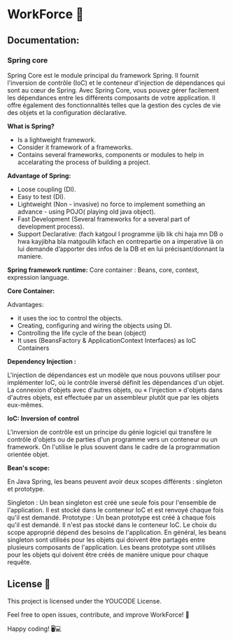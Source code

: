 # WorkForce 🚀
## Documentation:
### Spring core

Spring Core est le module principal du framework Spring. Il fournit l'inversion de contrôle (IoC) et le conteneur d'injection de dépendances qui sont au cœur de Spring. Avec Spring Core, vous pouvez gérer facilement les dépendances entre les différents composants de votre application. Il offre également des fonctionnalités telles que la gestion des cycles de vie des objets et la configuration déclarative.


**What is Spring?**

- Is a lightweight framework.
- Consider it framework of a frameworks.
- Contains several frameworks, components or modules to help in accelarating the process of building a project.

**Advantage of Spring:**

- Loose coupling (DI).
- Easy to test (DI).
- Lightweight (Non - invasive) no force to implement something an advance - using POJO( playing old java object).
- Fast Development (Several frameworks for a several part of development process).
- Support Declarative: (fach katgoul l programme ijib lik chi haja mn DB o hwa kayjibha bla matgoulih kifach en contrepartie on a imperative là on lui demande d’apporter des infos de la DB et en lui précisant/donnant la maniere.

**Spring framework runtime:** Core container : Beans, core, context, expression language.

**Core Container:**

Advantages:

- it uses the ioc to control the objects.
- Creating, configuring and wiring the objects using DI.
- Controlling the life cycle of the bean (object)
- It uses (BeansFactory & ApplicationContext Interfaces) as IoC Containers

**Dependency Injection :**

L'injection de dépendances est un modèle que nous pouvons utiliser pour implémenter IoC, où le contrôle inversé définit les dépendances d'un objet. La connexion d'objets avec d'autres objets, ou « l'injection » d'objets dans d'autres objets, est effectuée par un assembleur plutôt que par les objets eux-mêmes.

**IoC: Inversion of control**

L'inversion de contrôle est un principe du génie logiciel qui transfère le contrôle d'objets ou de parties d'un programme vers un conteneur ou un framework. On l'utilise le plus souvent dans le cadre de la programmation orientée objet.


**Bean's scope:**


En Java Spring, les beans peuvent avoir deux scopes différents : singleton et prototype.

Singleton : Un bean singleton est créé une seule fois pour l'ensemble de l'application. Il est stocké dans le conteneur IoC et est renvoyé chaque fois qu'il est demandé.
Prototype : Un bean prototype est créé à chaque fois qu'il est demandé. Il n'est pas stocké dans le conteneur IoC.
Le choix du scope approprié dépend des besoins de l'application. En général, les beans singleton sont utilisés pour les objets qui doivent être partagés entre plusieurs composants de l'application. Les beans prototype sont utilisés pour les objets qui doivent être créés de manière unique pour chaque requête.

















## License 📝

This project is licensed under the YOUCODE License.

Feel free to open issues, contribute, and improve WorkForce! 🤝

Happy coding! 🖥️💻
